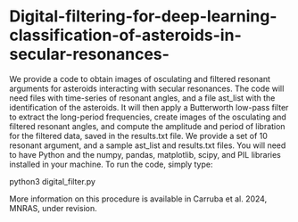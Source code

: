 # Digital-filtering-for-deep-learning-classification-of-asteroids-in-secular-resonances-

We provide a code to obtain images of osculating and filtered resonant arguments for asteroids interacting with secular resonances.  The code will need files with time-series of resonant angles, and a file ast_list with the identification of the asteroids.  It will then apply a Butterworth low-pass filter to extract the long-period frequencies, create images of the osculating and filtered resonant angles, and compute the amplitude and period of libration for the filtered data, saved in the results.txt file.  We provide a set of 10 resonant argument, and a sample ast_list and results.txt files.  You will need to have Python and the numpy, pandas, matplotlib, scipy, and PIL libraries installed in your machine.
To run the code, simply type:

python3 digital_filter.py

More information on this procedure is available in Carruba et al. 2024, MNRAS, under revision.
